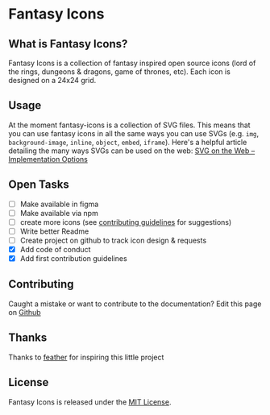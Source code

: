 # Fantasy Icons
## What is Fantasy Icons?
Fantasy Icons is a collection of fantasy inspired open source icons (lord of the rings, dungeons & dragons, game of thrones, etc). Each icon is designed on a 24x24 grid.
## Usage
At the moment fantasy-icons is a collection of SVG files. This means that you can use fantasy icons in all the same ways you can use SVGs (e.g. `img`, `background-image`, `inline`, `object`, `embed`, `iframe`). Here's a helpful article detailing the many ways SVGs can be used on the web: [SVG on the Web – Implementation Options](https://svgontheweb.com/#implementation)
## Open Tasks
- [ ] Make available in figma
- [ ] Make available via npm
- [ ] create more icons (see [contributing guidelines](https://github.com/markusoelhafen/fantasy-icons/blob/master/CONTRIBUTING.md) for suggestions)
- [ ] Write better Readme
- [ ] Create project on github to track icon design & requests 
- [x] Add code of conduct
- [x] Add first contribution guidelines
## Contributing
Caught a mistake or want to contribute to the documentation? Edit this page on [Github](https://github.com/markusoelhafen/fantasy-icons/blob/master/README.md)
## Thanks
Thanks to [feather](https://github.com/feathericons/feather) for inspiring this little project
## License
Fantasy Icons is released under the [MIT License](https://github.com/markusoelhafen/fantasy-icons/blob/master/LICENSE).
